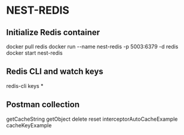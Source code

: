 # NEST-REDIS

## Initialize Redis container
docker pull redis
docker run --name nest-redis -p 5003:6379 -d redis
docker start nest-redis

## Redis CLI and watch keys
redis-cli
keys *

## Postman collection
getCacheString
getObject
delete
reset
interceptorAutoCacheExample
cacheKeyExample